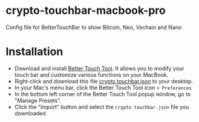 # crypto-touchbar-macbook-pro
Config file for BetterTouchBar to show Bitcoin, Neo, Vechain and Nano

# Installation

- Download and install [Better Touch Tool](https://www.boastr.net/downloads/). It allows you to modify your touch bar and customize various functions on your MacBook. 
- Right-click and download this file [crypto touchbar.json](https://github.com/Sammekl/crypto-touchbar-macbook-pro/blob/master/crypto%20touchbar.json) to your desktop.
- In your Mac's menu bar, click the Better Touch Tool icon `> Preferences`
- In the bottom left corner of the Better Touch Tool popup window, go to "Manage Presets".
- Click the "Import" button and select the `crypto touchbar.json` file you downloaded. 
